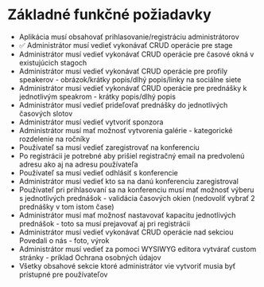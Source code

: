 
<h1>Základné funkčné požiadavky</h1>
<ul>
  <li>Aplikácia musí obsahovať prihlasovanie/registráciu administrátorov</li>
  <li>✅ Administrátor musí vedieť vykonávať CRUD operácie pre stage</li>
  <li>Administrátor musí vedieť vykonávať CRUD operácie pre časové okná v existujúcich stagoch</li>
  <li>Administrátor musí vedieť vykonávať CRUD operácie pre profily speakerov - obrázok/krátky popis/dlhý popis/linky na sociálne siete</li>
  <li>Administrátor musí vedieť vykonávať CRUD operácie pre prednášky k jednotlivým speakrom - krátky popis/dlhý popis</li>
  <li>Administrátor musí vedieť prideľovať prednášky do jednotlivých časových slotov</li>
  <li>Administrátor musí vedieť vytvoriť sponzora </li>
  <li>Administrátor musí mať možnosť vytvorenia galérie - kategorické rozdelenie na ročníky</li>
  <li>Používateľ sa musí vedieť zaregistrovať na konferenciu </li>
  <li>Po registrácii je potrebné aby prišiel registračný email na predvolenú adresu ako aj na adresu používateľa</li>
  <li>Používateľ sa musí vedieť odhlásiť s konferencie</li>
  <li>Administrátor musí vedieť kto sa na danú konferenciu zaregistroval</li>
  <li>Používateľ pri prihlasovaní sa na konferenciu musí mať možnosť výberu s jednotlivých prednášok - validácia časových okien (nedovoliť vybrať 2 prednášky v tom istom čase)</li>
  <li>Administrátor musí mať možnosť nastavovať kapacitu jednotlivých prednášok - toto sa musí prejavovať aj pri registrácii</li>
  <li>Administrátor musí vedieť vykonávať CRUD operácie nad sekciou Povedali o nás - foto, výrok</li>
  <li>Administrátor musí vedieť za pomoci WYSIWYG editora vytvárať custom stránky - príklad Ochrana osobných údajov</li>
  <li>Všetky obsahové sekcie ktoré administrátor vie vytvoriť musia byť prístupné pre používateľov</li>
</ul>


